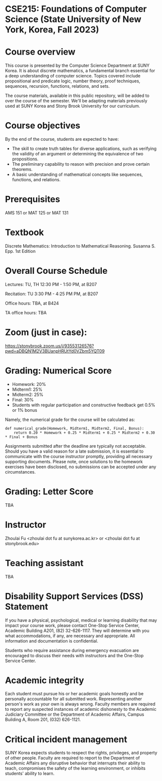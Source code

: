 
# CSE215: Foundations of Computer Science (State University of New York, Korea, Fall 2023)

# Course overview

This course is presented by the Computer Science Department at SUNY Korea. It is about discrete mathematics, a fundamental branch essential for a deep understanding of computer science. Topics covered include propositional and predicate logic, number theory, proof techniques, sequences, recursion, functions, relations, and sets.

The course materials, available in this public repository, will be added to over the course of the semester. We'll be adapting materials previously used at SUNY Korea and Stony Brook University for our curriculum.


<a id="org6a7ec5b"></a>

# Course objectives

By the end of the course, students are expected to have:

- The skill to create truth tables for diverse applications, such as verifying the validity of an argument or determining the equivalence of two propositions.
- The preliminary capability to reason with precision and prove certain theorems.
- A basic understanding of mathematical concepts like sequences, functions, and relations.

<a id="orgb048669"></a>

# Prerequisites

AMS 151 or MAT 125 or MAT 131


<a id="orgbb0a69f"></a>

# Textbook

Discrete Mathematics: Introduction to Mathematical Reasoning. Susanna S. Epp. 1st Edition


<a id="org1a0f91c"></a>

# Overall Course Schedule

Lectures:  TU, TH 12:30 PM - 1:50 PM, at B207

Recitation: TU 3:30 PM - 4:25 PM PM, at B207


Office hours: TBA,  at B424

TA office hours: TBA


<a id="org4ba6541"></a>

# Zoom (just in case):

<https://stonybrook.zoom.us/j/93553126576?pwd=aDBQN1M2V3BUanpHRUtYd0VZbm5YQT09>


<a id="org20bf8ba"></a>

# Grading: Numerical Score

-   Homework: 20%
-   Midterm1: 25%
-   Midterm2: 25%
-   Final: 30%
-   Students with regular participation and constructive feedback get 0.5% or 1% bonus

Namely, the numerical grade for the course will be calculated as:

```
def numerical_grade(Homework, Midterm1, Midterm2, Final, Bonus):
    return 0.20 * Homework + 0.25 * Midterm1 + 0.25 * Midterm2 + 0.30 * Final + Bonus
```


Assignments submitted after the deadline are typically not acceptable. Should you have a valid reason for a late submission, it is essential to communicate with the course instructor promptly, providing all necessary supporting documents. Please note, once solutions to the homework exercises have been disclosed, no submissions can be accepted under any circumstances.


<a id="orgefb96c0"></a>


# Grading: Letter Score

TBA 



# Instructor

Zhoulai Fu \<zhoulai dot fu at sunykorea.ac.kr\>  or  \<zhoulai dot fu at stonybrook.edu\>


<a id="orgda07346"></a>

# Teaching assistant

TBA

<a id="org24aa011"></a>

# Disability Support Services (DSS) Statement

If you have a physical, psychological, medical or learning disability that may impact your course work, please contact  One-Stop Service Center, Academic Building A201, (82) 32-626-1117. They will determine with you what accommodations, if any, are necessary and appropriate. All information and documentation is confidential.

Students who require assistance during emergency evacuation are encouraged to discuss their needs with instructors and the One-Stop Service Center.


<a id="org1af6e2f"></a>

# Academic integrity

Each student must pursue his or her academic goals honestly and be personally accountable for all submitted work. Representing another person's work as your own is always wrong. Faculty members are required to report any suspected instances of academic dishonesty to the Academic Judiciary Committee or the Department of Academic Affairs, Campus Building A, Room 201, (032) 626-1121.


<a id="org0aaca55"></a>

# Critical incident management

SUNY Korea expects students to respect the rights,
privileges, and property of other people. Faculty are required to report to the Department of Academic Affairs any disruptive behavior that interrupts their ability to teach, compromises the safety of the learning environment, or inhibits students' ability to learn.

